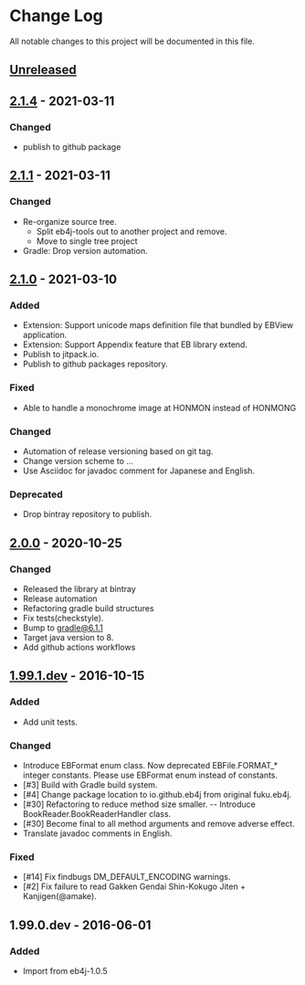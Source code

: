 # Change Log
All notable changes to this project will be documented in this file.

## [Unreleased]

## [2.1.4] - 2021-03-11

### Changed

- publish to github package

## [2.1.1] - 2021-03-11

### Changed
- Re-organize source tree.
  * Split eb4j-tools out to another project and remove.
  * Move to single tree project
- Gradle: Drop version automation.


## [2.1.0] - 2021-03-10

### Added
- Extension: Support unicode maps definition file that bundled by EBView application.
- Extension: Support Appendix feature that EB library extend.
- Publish to jitpack.io.
- Publish to github packages repository.

### Fixed
- Able to handle a monochrome image at HONMON instead of HONMONG

### Changed
- Automation of release versioning based on git tag.
- Change version scheme to <major>.<minor>.<patchlevel>.<build>
- Use Asciidoc for javadoc comment for Japanese and English.

### Deprecated
- Drop bintray repository to publish.

## [2.0.0] - 2020-10-25
### Changed
- Released the library at bintray
- Release automation
- Refactoring gradle build structures
- Fix tests(checkstyle).
- Bump to gradle@6.1.1
- Target java version to 8.
- Add github actions workflows

## [1.99.1.dev] - 2016-10-15
### Added
- Add unit tests.

### Changed
- Introduce EBFormat enum class.
  Now deprecated EBFile.FORMAT_* integer constants. Please use EBFormat enum instead of constants.
- [#3] Build with Gradle build system.
- [#4] Change package location to io.github.eb4j from original fuku.eb4j.
- [#30] Refactoring to reduce method size smaller.
-- Introduce BookReader.BookReaderHandler class.
- [#30] Become final to all method arguments and remove adverse effect.
- Translate javadoc comments in English.

### Fixed
- [#14] Fix findbugs DM_DEFAULT_ENCODING warnings.
- [#2] Fix failure to read Gakken Gendai Shin-Kokugo Jiten + Kanjigen(@amake).

## 1.99.0.dev - 2016-06-01
### Added
- Import from eb4j-1.0.5

[Unreleased]: https://github.com/eb4j/eb4j/compare/v2.1.4...HEAD
[2.1.4]: https://github.com/eb4j/eb4j/compare/v2.1.1...v2.1.4
[2.1.1]: https://github.com/eb4j/eb4j/compare/v2.1.0...v2.1.1
[2.1.0]: https://github.com/eb4j/eb4j/compare/v2.0.0...v2.1.0
[2.0.0]: https://github.com/eb4j/eb4j/compare/v1.99.1...v2.0.0
[1.99.1.dev]: https://github.com/eb4j/eb4j/compare/v1.99.0...v1.99.1

